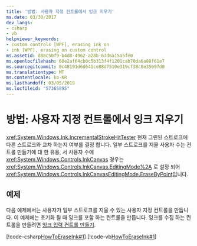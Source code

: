```yaml
---
title: '방법: 사용자 지정 컨트롤에서 잉크 지우기'
ms.date: 03/30/2017
dev_langs:
- csharp
- vb
helpviewer_keywords:
- custom controls [WPF], erasing ink on
- ink [WPF], erasing on custom control
ms.assetid: d88c50f9-b4d8-4962-a28b-67d6a15a5fe0
ms.openlocfilehash: 60e2af64cb0c5b313f4f1201cab70da6a88f61e7
ms.sourcegitcommit: 0c48191d6d641ce88d7510e319cf38c0e35697d0
ms.translationtype: MT
ms.contentlocale: ko-KR
ms.lasthandoff: 03/05/2019
ms.locfileid: "57365895"
---
```

# <a name="how-to-erase-ink-on-a-custom-control"></a>방법: 사용자 지정 컨트롤에서 잉크 지우기
<xref:System.Windows.Ink.IncrementalStrokeHitTester> 현재 그린된 스트로크에 다른 스트로크와 교차 하는지 여부를 결정 합니다.  일부 스트로크를 지울 사용자 수는 컨트롤 만들기에 대 한 유용, 서 사용자 수에 <xref:System.Windows.Controls.InkCanvas> 경우는 <xref:System.Windows.Controls.InkCanvas.EditingMode%2A> 로 설정 되어 <xref:System.Windows.Controls.InkCanvasEditingMode.EraseByPoint>입니다.  
  
## <a name="example"></a>예제  
 다음 예제에서는 사용자가 일부 스트로크를 지울 수 있는 사용자 지정 컨트롤을 만듭니다.  이 예제에는 초기화 될 때 잉크를 포함 하는 컨트롤을 만듭니다.  잉크를 수집 하는 컨트롤을 만들려면 [잉크 입력 컨트롤 만들기](creating-an-ink-input-control.md).  
  
 [!code-csharp[HowToEraseInk#1](~/samples/snippets/csharp/VS_Snippets_Wpf/HowToEraseInk/CSharp/InkEraser.cs#1)]
 [!code-vb[HowToEraseInk#1](~/samples/snippets/visualbasic/VS_Snippets_Wpf/HowToEraseInk/VisualBasic/InkEraser.vb#1)]
